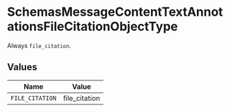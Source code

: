 # SchemasMessageContentTextAnnotationsFileCitationObjectType

Always `file_citation`.


## Values

| Name            | Value           |
| --------------- | --------------- |
| `FILE_CITATION` | file_citation   |
